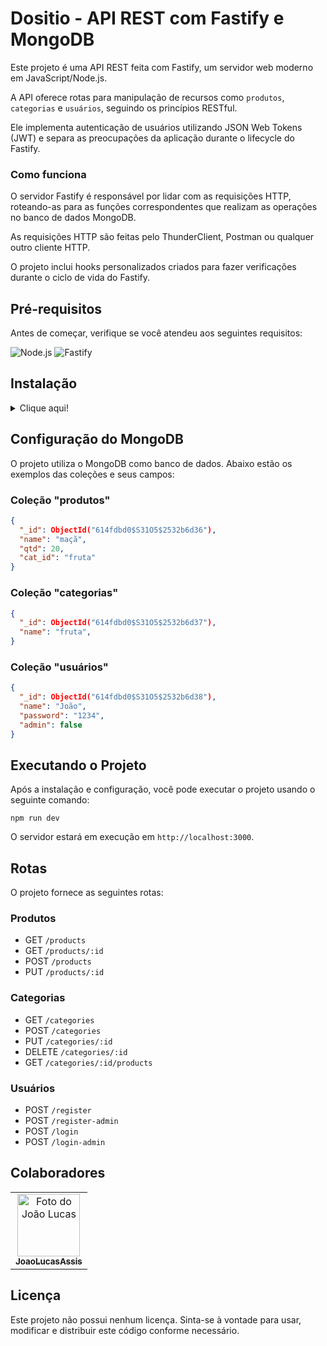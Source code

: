 # Dositio - API REST com Fastify e MongoDB

Este projeto é uma API REST feita com Fastify, um servidor web moderno em JavaScript/Node.js.

A API oferece rotas para manipulação de recursos como `produtos`, `categorias` e `usuários`, seguindo os princípios RESTful.

Ele implementa autenticação de usuários utilizando JSON Web Tokens (JWT) e separa as preocupações da aplicação durante o lifecycle do Fastify.

### Como funciona

O servidor Fastify é responsável por lidar com as requisições HTTP, roteando-as para as funções correspondentes que realizam as operações no banco de dados MongoDB.

As requisições HTTP são feitas pelo ThunderClient, Postman ou qualquer outro cliente HTTP.

O projeto inclui hooks personalizados criados para fazer verificações durante o ciclo de vida do Fastify.

## Pré-requisitos

Antes de começar, verifique se você atendeu aos seguintes requisitos:

![Node.js](https://img.shields.io/badge/Node.js-43853D?style=for-the-badge&logo=node.js&logoColor=white)
![Fastify](https://img.shields.io/badge/Fastify-202020?style=for-the-badge&logo=fastify&logoColor=white)

## Instalação
<details>
<summary>Clique aqui!</summary>
<p>

### Pré-requisitos para instalação!

![Git](https://img.shields.io/badge/Git-E34F26?style=for-the-badge&logo=git&logoColor=white)
![Node.js](https://img.shields.io/badge/Node.js-43853D?style=for-the-badge&logo=node.js&logoColor=white)
--------------------------------------------------------------------------------------------

Para começar, clone o repositório do projeto em seu ambiente local. Siga a etapa abaixo:

* Abra o terminal na pasta onde deseja clonar o repositório.

* Clone o repositório para o seu ambiente local usando o seguinte comando:

```git
git clone https://github.com/JoaoLucasAssis/Dositio.git
```

> :warning: obs: Certifique-se de ter o git instalado antes de executar o comando no terminal

* Navegue até o diretório do projeto e execute o seguinte comando para instalar todas as dependências:

```git
npm install
```

* Atualize as variáveis de ambiente do arquivo `.env` conforme necessário.
</p>
</details>

## Configuração do MongoDB

O projeto utiliza o MongoDB como banco de dados. Abaixo estão os exemplos das coleções e seus campos:

### Coleção "produtos"

```json
{
  "_id": ObjectId("614fdbd0$S31O5$2532b6d36"),
  "name": "maçã",
  "qtd": 20,
  "cat_id": "fruta"
}
```

### Coleção "categorias"

```json
{
  "_id": ObjectId("614fdbd0$S31O5$2532b6d37"),
  "name": "fruta",
}
```

### Coleção "usuários"

```json
{
  "_id": ObjectId("614fdbd0$S31O5$2532b6d38"),
  "name": "João",
  "password": "1234",
  "admin": false
}
```

## Executando o Projeto

Após a instalação e configuração, você pode executar o projeto usando o seguinte comando:

```node
npm run dev
```

O servidor estará em execução em `http://localhost:3000`.

## Rotas

O projeto fornece as seguintes rotas:

### Produtos

* GET `/products`
* GET `/products/:id`
* POST `/products`
* PUT `/products/:id`

### Categorias

* GET `/categories`
* POST `/categories`
* PUT `/categories/:id`
* DELETE `/categories/:id`
* GET `/categories/:id/products`

### Usuários

* POST `/register`
* POST `/register-admin`
* POST `/login`
* POST `/login-admin`

## Colaboradores

<table>
  <tr>
  <!-- João Lucas -->
    <td align="center">
      <a href="https://github.com/JoaoLucasAssis">
        <img src="https://encrypted-tbn0.gstatic.com/images?q=tbn:ANd9GcQwxCRWlkfeigdbif83ap111RPNlGARl02wOF5OvW9zUA&s" width="100px;" height="100px;" alt="Foto do João Lucas"/><br>
        <sub>
          <b>JoaoLucasAssis</b>
        </sub>
      </a>
    </td>
    </td>
  </tr>
</table>

## Licença

Este projeto não possui nenhum licença. Sinta-se à vontade para usar, modificar e distribuir este código conforme necessário.